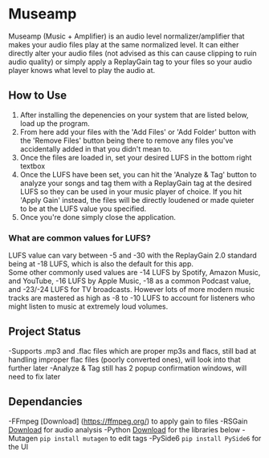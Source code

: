 # Museamp
Museamp (Music + Amplifier) is an audio level normalizer/amplifier that makes your audio files play at the same normalized level. It can either directly alter your audio files (not advised as this can cause clipping to ruin audio quality) or simply apply a ReplayGain tag to your files so your audio player knows what level to play the audio at.

## How to Use
1. After installing the depenencies on your system that are listed below, load up the program.
2. From here add your files with the 'Add Files' or 'Add Folder' button with the 'Remove Files' button being there to remove any files you've accidentally added in that you didn't mean to.
3. Once the files are loaded in, set your desired LUFS in the bottom right textbox
4. Once the LUFS have been set, you can hit the 'Analyze & Tag' button to analyze your songs and tag them with a ReplayGain tag at the desired LUFS so they can be used in your music player of choice. If you hit 'Apply Gain' instead, the files will be directly loudened or made quieter to be at the LUFS value you specified.
5. Once you're done simply close the application.

### What are common values for LUFS?
LUFS value can vary between -5 and -30 with the ReplayGain 2.0 standard being at -18 LUFS, which is also the default for this app.  
Some other commonly used values are -14 LUFS by Spotify, Amazon Music, and YouTube, -16 LUFS by Apple Music, -18 as a common Podcast value, and -23/-24 LUFS for TV broadcasts. However lots of more modern music tracks are mastered as high as -8 to -10 LUFS to account for listeners who might listen to music at extremely loud volumes.

## Project Status
-Supports .mp3 and .flac files which are proper mp3s and flacs, still bad at handling improper flac files (poorly converted ones), will look into that further later
-Analyze & Tag still has 2 popup confirmation windows, will need to fix later

## Dependancies
-FFmpeg [Download] (https://ffmpeg.org/) to apply gain to files
-RSGain [Download](https://github.com/complexlogic/rsgain) for audio analysis
-Python [Download](https://www.python.org/downloads/) for the libraries below
-Mutagen ```pip install mutagen``` to edit tags
-PySide6 ```pip install PySide6``` for the UI